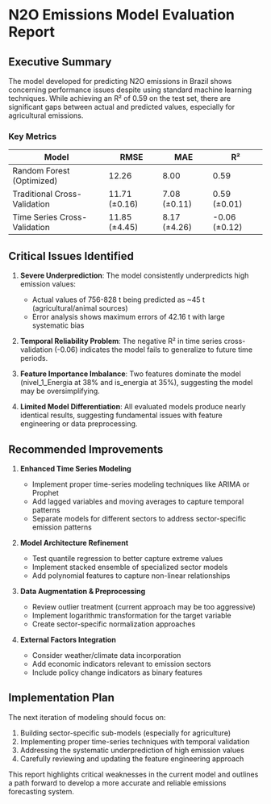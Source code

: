 # N2O Emissions Model Evaluation Report

## Executive Summary

The model developed for predicting N2O emissions in Brazil shows concerning performance issues despite using standard machine learning techniques. While achieving an R² of 0.59 on the test set, there are significant gaps between actual and predicted values, especially for agricultural emissions.

### Key Metrics
| Model | RMSE | MAE | R² |
|-------|------|-----|---|
| Random Forest (Optimized) | 12.26 | 8.00 | 0.59 |
| Traditional Cross-Validation | 11.71 (±0.16) | 7.08 (±0.11) | 0.59 (±0.01) |
| Time Series Cross-Validation | 11.85 (±4.45) | 8.17 (±4.26) | -0.06 (±0.12) |

## Critical Issues Identified

1. **Severe Underprediction**: The model consistently underpredicts high emission values:
   - Actual values of 756-828 t being predicted as ~45 t (agricultural/animal sources)
   - Error analysis shows maximum errors of 42.16 t with large systematic bias

2. **Temporal Reliability Problem**: The negative R² in time series cross-validation (-0.06) indicates the model fails to generalize to future time periods.

3. **Feature Importance Imbalance**: Two features dominate the model (nivel_1_Energia at 38% and is_energia at 35%), suggesting the model may be oversimplifying.

4. **Limited Model Differentiation**: All evaluated models produce nearly identical results, suggesting fundamental issues with feature engineering or data preprocessing.

## Recommended Improvements

1. **Enhanced Time Series Modeling**
   - Implement proper time-series modeling techniques like ARIMA or Prophet
   - Add lagged variables and moving averages to capture temporal patterns
   - Separate models for different sectors to address sector-specific emission patterns

2. **Model Architecture Refinement**
   - Test quantile regression to better capture extreme values
   - Implement stacked ensemble of specialized sector models
   - Add polynomial features to capture non-linear relationships

3. **Data Augmentation & Preprocessing**
   - Review outlier treatment (current approach may be too aggressive)
   - Implement logarithmic transformation for the target variable
   - Create sector-specific normalization approaches

4. **External Factors Integration**
   - Consider weather/climate data incorporation
   - Add economic indicators relevant to emission sectors
   - Include policy change indicators as binary features

## Implementation Plan

The next iteration of modeling should focus on:

1. Building sector-specific sub-models (especially for agriculture)
2. Implementing proper time-series techniques with temporal validation
3. Addressing the systematic underprediction of high emission values
4. Carefully reviewing and updating the feature engineering approach

This report highlights critical weaknesses in the current model and outlines a path forward to develop a more accurate and reliable emissions forecasting system.